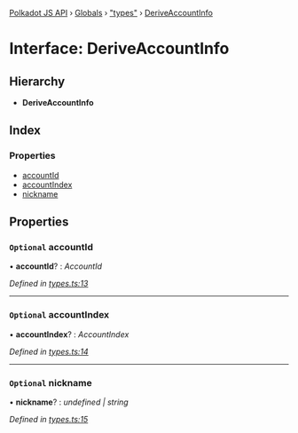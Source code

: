 [Polkadot JS API](../README.md) › [Globals](../globals.md) › ["types"](../modules/_types_.md) › [DeriveAccountInfo](_types_.deriveaccountinfo.md)

# Interface: DeriveAccountInfo

## Hierarchy

* **DeriveAccountInfo**

## Index

### Properties

* [accountId](_types_.deriveaccountinfo.md#optional-accountid)
* [accountIndex](_types_.deriveaccountinfo.md#optional-accountindex)
* [nickname](_types_.deriveaccountinfo.md#optional-nickname)

## Properties

### `Optional` accountId

• **accountId**? : *AccountId*

*Defined in [types.ts:13](https://github.com/polkadot-js/api/blob/ed4af1d04b/packages/api-derive/src/types.ts#L13)*

___

### `Optional` accountIndex

• **accountIndex**? : *AccountIndex*

*Defined in [types.ts:14](https://github.com/polkadot-js/api/blob/ed4af1d04b/packages/api-derive/src/types.ts#L14)*

___

### `Optional` nickname

• **nickname**? : *undefined | string*

*Defined in [types.ts:15](https://github.com/polkadot-js/api/blob/ed4af1d04b/packages/api-derive/src/types.ts#L15)*
